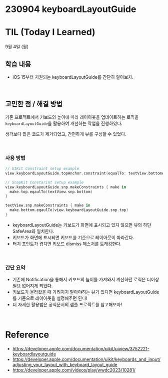 # 230904 keyboardLayoutGuide

# TIL (Today I Learned)

9월 4일 (월)

## 학습 내용

- iOS 15부터 지원되는 keyboardLayoutGuide를 간단히 알아보자.

&nbsp;

## 고민한 점 / 해결 방법

기존 프로젝트에서 키보드의 높이에 따라 레이아웃을 업데이트하는 로직을 `keyboardLayoutGuide`을 활용하여 개선하는 작업을 진행하였다.

생각보다 많은 코드가 제거되었고, 간편하게 뷰를 구성할 수 있었다.

&nbsp;

### 사용 방법

```swift
// UIKit Constraint setup example
view.keyboardLayoutGuide.topAnchor.constraint(equalTo: textView.bottomAnchor).isActive = true

// SnapKit Constarint setup example
view.keyboardLayoutGuide.snp.makeConstraints { make in
  make.top.eqaulTo(textView.snp.bottom)
}

textView.snp.makeConstraints { make in 
  make.bottom.eqaulTo(view.keyboardLayoutGuide.snp.top)
}
```

* keyboardLayoutGuide는 키보드가 화면에 표시되고 있지 않으면 뷰의 하단 SafeArea와 일치한다.
* 키보드가 화면에 표시되면 키보드를 기준으로 레이아웃이 따라간다.
* 터치 포인트가 겹치면 키보드 dismiss 제스처를 트래킹한다.

&nbsp;

### 간단 요약

* 기존에 Notification을 통해서 키보드의 높이를 가져와서 계산하던 로직은 더이상 필요 없어지게 되었다.
* 키보드가 올라왔을 때 가려지지 말아야하는 뷰가 있다면 keyboardLayoutGuide를 기준으로 레이아웃을 설정해주면 된다!
* 더 자세한 활용법은 공식문서의 샘플 프로젝트를 참고해보자!

&nbsp;

# Reference

* https://developer.apple.com/documentation/uikit/uiview/3752221-keyboardlayoutguide
* https://developer.apple.com/documentation/uikit/keyboards_and_input/adjusting_your_layout_with_keyboard_layout_guide
* https://developer.apple.com/videos/play/wwdc2023/10281/
